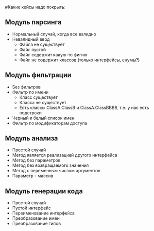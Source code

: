 #Какие кейсы надо покрыть:

## Модуль парсинга
- Нормальный случай, когда все валидно
- Невалидный ввод
  - Файла не существует
  - Файл пустой
  - Файл содержит какую-то фигню
  - Файл не содержит классов (только интерфейсы, енумы?)

## Модуль фильтрации
- Без фильтров
- Фильтр по имени
  - Класс существует
  - Класса не существует
  - Есть классы ClassA.ClassB и ClassA.ClassBBBB, т.е. у нас есть подстроки
- Черный и белый список имен
- Фильтр по модификаторам доступа

## Модуль анализа
- Простой случай
- Метод является реализацией другого интерфейса
- Метод без параметров
- Метод без возвращаемого значения
- Метод с переменным числом аргументов
- Параметр - массив

## Модуль генерации кода
- Простой случай
- Пустой интерфейс
- Переименование интерфейса
- Преобразование имен
- Преобразование типов
